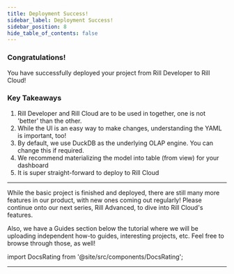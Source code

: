 ```yaml
---
title: Deployment Success!
sidebar_label: Deployment Success!
sidebar_position: 8
hide_table_of_contents: false
---
```


### Congratulations!

You have successfully deployed your project from Rill Developer to Rill Cloud!



### Key Takeaways

1. Rill Developer and Rill Cloud are to be used in together, one is not 'better' than the other.
2. While the UI is an easy way to make changes, understanding the YAML is important, too!
3. By default, we use DuckDB as the underlying OLAP engine. You can change this if required.
4. We recommend materializing the model into table (from view) for your dashboard
5. It is super straight-forward to deploy to Rill Cloud

---

While the basic project is finished and deployed, there are still many more features in our product, with new ones coming out regularly! Please continue onto our next series, Rill Advanced, to dive into Rill Cloud's features. 



Also, we have a Guides section below the tutorial where we will be uploading independent how-to guides, interesting projects, etc. Feel free to browse through those, as well!


import DocsRating from '@site/src/components/DocsRating';

---
<DocsRating />
